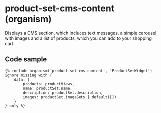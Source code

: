 # product-set-cms-content (organism)

Displays a CMS section, which includes text messages, a simple carousel with images and a list of products, which you can add to your shopping cart.

## Code sample

```
{% include organism('product-set-cms-content', 'ProductSetWidget') ignore missing with {
    data: {
        products: productViews,
        name: productSet.name,
        description: productSet.description,
        images: productSet.imageSets | default([])
    }
} only %}
```
